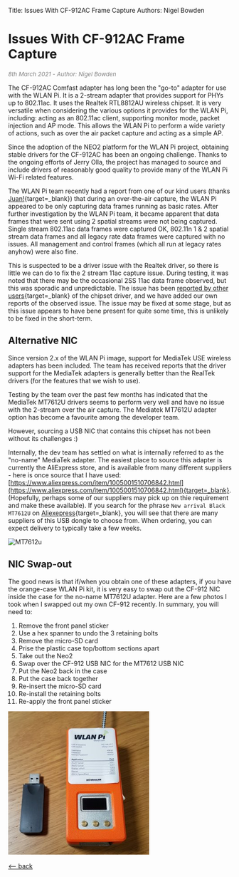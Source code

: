 Title: Issues With CF-912AC Frame Capture 
Authors: Nigel Bowden

# Issues With CF-912AC Frame Capture

<span style="font-size: small; color:gray">*8th March 2021 - Author: Nigel Bowden*</span>

The CF-912AC Comfast adapter has long been the "go-to" adapter for use with the WLAN Pi. It is a 2-stream adapter that provides support for PHYs up to 802.11ac.  It uses the Realtek RTL8812AU wireless chipset. It is very versatile when considering the various options it provides for the WLAN Pi, including: acting as an 802.11ac client, supporting monitor mode, packet injection and AP mode. This allows the WLAN Pi to perform a wide variety of actions, such as over the air packet capture and acting as a simple AP.

Since the adoption of the NEO2 platform for the WLAN Pi project, obtaining stable drivers for the CF-912AC has been an ongoing challenge. Thanks to the ongoing efforts of Jerry Olla, the project has managed to source and include drivers of reasonably good quality to provide many of the WLAN Pi Wi-Fi related features.

The WLAN Pi team recently had a report from one of our kind users (thanks [Juan!](https://twitter.com/ibanezjuan_){target=_blank}) that during an over-the-air capture, the WLAN Pi appeared to be only capturing data frames running as basic rates. After further investigation by the WLAN Pi team, it became apparent that data frames that were sent using 2 spatial streams were not being captured. Single stream 802.11ac data frames were captured OK, 802.11n 1 & 2 spatial stream data frames and all legacy rate data frames were captured with no issues. All management and control frames (which all run at legacy rates anyhow) were also fine.

This is suspected to be a driver issue with the Realtek driver, so there is little we can do to fix the 2 stream 11ac capture issue. During testing, it was noted that there may be the occasional 2SS 11ac data frame observed, but this was sporadic and unpredictable. The issue has been [reported by other users](https://github.com/aircrack-ng/rtl8812au/issues/635){target=_blank} of the chipset driver, and we have added our own reports of the observed issue. The issue may be fixed at some stage, but as this issue appears to have bene present for quite some time, this is unlikely to be fixed in the short-term.

## Alternative NIC

Since version 2.x of the WLAN Pi image, support for MediaTek USE wireless adapters has been included. The team has received reports that the driver support for the MediaTek adapters is generally better than the RealTek drivers (for the features that we wish to use). 

Testing by the team over the past few months has indicated that the MediaTek MT7612U drivers seems to perform very well and have no issue with the 2-stream over the air capture. The Mediatek MT7612U adapter option has become a favourite among the developer team.

However, sourcing a USB NIC that contains this chipset has not been without its challenges :)

Internally, the dev team has settled on what is internally referred to as the "no-name" MediaTek adapter. The easiest place to source this adapter is currently the AliExpress store, and is available from many different suppliers - here is once source that I have used: [https://www.aliexpress.com/item/1005001510706842.html](https://www.aliexpress.com/item/1005001510706842.html){target=_blank}. (Hopefully, perhaps some of our suppliers may pick up on thie requirement and make these available). If you search for the phrase `New arrival Black MT7612U` on [Aliexepress](https://www.aliexpress.com){target=_blank}, you will see that there are many suppliers of this USB dongle to choose from. When ordering, you can expect delivery to typically take a few weeks.

![MT7612u](images/mt7612u_adapter.png)

## NIC Swap-out 

The good news is that if/when you obtain one of these adapters, if you have the orange-case WLAN Pi kit, it is very easy to swap out the CF-912 NIC inside the case for the no-name MT7612U adapter. Here are a few photos I took when I swapped out my own CF-912 recently. In summary, you will need to:

1. Remove the front panel sticker
2. Use a hex spanner to undo the 3 retaining bolts
3. Remove the micro-SD card
3. Prise the plastic case top/bottom sections apart
4. Take out the Neo2
5. Swap over the CF-912 USB NIC for the MT7612 USB NIC
6. Put the Neo2 back in the case
7. Put the case back together
8. Re-insert the micro-SD card 
9. Re-install the retaining bolts
10. Re-apply the front panel sticker

![Swap-out step 1](images/cf912_swapout_1.jpg)


[<-- back][back]

<!-- Link list -->
[back]: index.md
